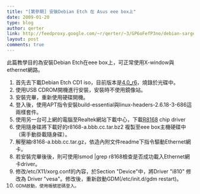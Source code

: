 ```yaml
---
title: "[第參期] 安裝Debian Etch 在 Asus eee box上"
date: 2009-01-20
type: blog
author: qerter
link: http://feedproxy.google.com/~r/qerter/~3/GP6oFefP3no/debian-sarge-asus-eee-box.html
layout: post
comments: true
---
```


此篇教學目的為安裝Debian Etch在eee box上，可正常使用X-window與ethernet網路。<br /><ol><li>首先去下載Debian Etch CD1 iso，目前版本是<a href="ftp://ftp.tw.debian.org/debian-cd/4.0_r6/i386/iso-cd/debian-40r6-i386-CD-1.iso">4.0_r6</a>，燒錄於光碟中。<br /></li><li>使用USB CDROM開機進行安裝，安裝時不使用鏡像站。<br /></li><li>安裝完畢，重新使用硬碟開機。<br /></li><li>登入後，使用APT指令安裝build-essential與linux-headers-2.6.18-3-686這兩樣套件。<br /></li><li>使用另一台可上網的電腦至Realtek網站下載中心，下載<a href="ftp://202.65.194.212/cn/nic/r8168-8.010.00.tar.bz2">R8168</a> chip driver<br /></li><li>使用隨身碟將下載好的<span style="font-size:100%;">r8168-a.bbb.cc.tar.bz2 複製至eee box主機硬碟中（需手動掛載隨身碟）。<br /></span></li><li><span style="font-size:100%;">解壓縮r8168-a.bbb.cc.tar.gz，依造內附文件readme下指令驅動Ethernet網卡。<br /></span></li><li><span style="font-size:100%;">若安裝完畢後後，則可使用lsmod |grep r8168檢查是否成功載入Ethernet網卡driver。<br /></span></li><li><span style="font-size:100%;">修改/etc/X11/xorg.conf的內容，於Section "Device"中，將Driver "i810" 修改為 Driver "vesa"。修改後，重新啟動GDM(/etc/init.d/gdm restart)。<br /></span></li><li><span style="font-size:85%;"><span style="font-size:100%;">GDM啟動，使用帳號密碼登入。</span><br /></span></li></ol>